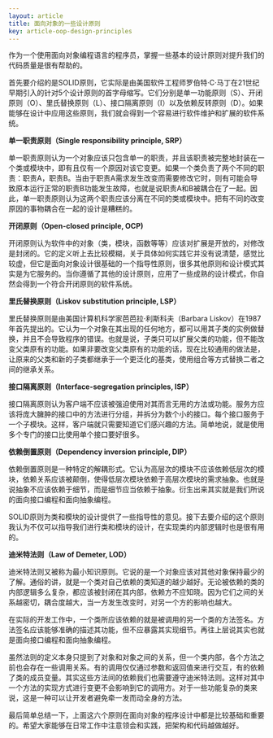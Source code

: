 ```yaml
---
layout: article
title: 面向对象的一些设计原则
key: article-oop-design-principles
---
```


作为一个使用面向对象编程语言的程序员，掌握一些基本的设计原则对提升我们的代码质量是很有帮助的。

首先要介绍的是SOLID原则，它实际是由美国软件工程师罗伯特·C·马丁在21世纪早期引入的针对5个设计原则的首字母缩写。它们分别是单一功能原则（S）、开闭原则（O）、里氏替换原则（L）、接口隔离原则（I）以及依赖反转原则（D）。如果能够在设计中应用这些原则，我们就会得到一个容易进行软件维护和扩展的软件系统。

**单一职责原则（Single responsibility principle, SRP）**

单一职责原则认为一个对象应该只包含单一的职责，并且该职责被完整地封装在一个类或模块中，即有且仅有一个原因对该它变更。如果一个类负责了两个不同的职责：职责A，职责B。当由于职责A需求发生改变而需要修改它时，则有可能会导致原本运行正常的职责B功能发生故障，也就是说职责A和B被耦合在了一起。因此，单一职责原则认为这两个职责应该分离在不同的类或模块中。把有不同的改变原因的事物耦合在一起的设计是糟糕的。

**开闭原则（Open-closed principle, OCP)**

开闭原则认为软件中的对象（类，模块，函数等等）应该对扩展是开放的，对修改是封闭的。它的定义听上去比较模糊，关于具体如何实践它并没有说清楚，感觉比较虚，但它是面向对象设计很基础的一个指导性原则，很多其他原则和设计模式其实是为它服务的。当你遵循了其他的设计原则，应用了一些成熟的设计模式，你自然会得到一个符合开闭原则的软件系统。

**里氏替换原则（Liskov substitution principle, LSP）**

里氏替换原则是由美国计算机科学家芭芭拉·利斯科夫（Barbara Liskov）在1987年首先提出的。它认为一个对象在其出现的任何地方，都可以用其子类的实例做替换，并且不会导致程序的错误。也就是说，子类只可以扩展父类的功能，但不能改变父类原有的功能。如果非要改变父类原有的功能的话，现在比较通用的做法是，让原来的父类和新的子类都继承于一个更泛化的基类，使用组合等方式替换二者之间的继承关系。

**接口隔离原则（Interface-segregation principles, ISP）**

接口隔离原则认为客户端不应该被强迫使用对其而言无用的方法或功能。服务方应该将庞大臃肿的接口中的方法进行分组，并拆分为数个小的接口。每个接口服务于一个子模块。这样，客户端就只需要知道它们感兴趣的方法。简单地说，就是使用多个专门的接口比使用单个接口要好很多。

**依赖倒置原则（Dependency inversion principle, DIP）**

依赖倒置原则是一种特定的解耦形式。它认为高层次的模块不应该依赖低层次的模块，依赖关系应该被颠倒，使得低层次模块依赖于高层次模块的需求抽象。也就是说抽象不应该依赖于细节，而是细节应当依赖于抽象。衍生出来其实就是我们所说的面向接口编程和面向抽象编程。

SOLID原则为类和模块的设计提供了一些指导性的意见。接下去要介绍的这个原则我认为不仅可以指导我们进行类和模块的设计，在实现类的内部逻辑时也是很有用的。

**迪米特法则（Law of Demeter, LOD）**

迪米特法则又被称为最小知识原则。它说的是一个对象应该对其他对象保持最少的了解。通俗的讲，就是一个类对自己依赖的类知道的越少越好。无论被依赖的类的内部逻辑多么复杂，都应该被封闭在其内部，依赖方不应知晓。因为它们之间的关系越密切，耦合度越大，当一方发生改变时，对另一个方的影响也越大。

在实际的开发工作中，一个类所应该依赖的就是被调用的另一个类的方法签名。方法签名应该能够准确的描述其功能，但不应暴露其实现细节。再往上层说其实也就是面向接口编程和面向抽象编程。

虽然法则的定义本身只提到了对象和对象之间的关系，但一个类内部，各个方法之前也会存在一些调用关系。有的调用仅仅通过参数和返回值来进行交互，有的依赖了类的成员变量。其实这些方法间的依赖我们也需要遵守迪米特法则。这样对其中一个方法的实现方式进行变更不会影响到它的调用方。对于一些功能复杂的类来说，这是一种可以让开发者避免牵一发而动全身的方法。

最后简单总结一下，上面这六个原则在面向对象的程序设计中都是比较基础和重要的。希望大家能够在日常工作中注意领会和实践，把架构和代码越做越好。